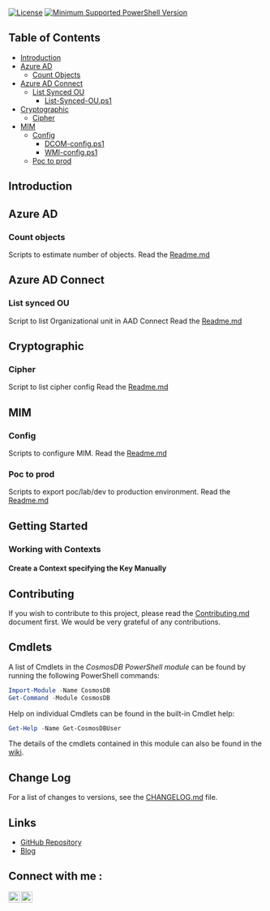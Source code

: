 [![License](https://img.shields.io/badge/License-MIT-blue.svg)]()
[![Minimum Supported PowerShell Version](https://img.shields.io/badge/PS-5.1-blue.svg)]()

## Table of Contents
- [Introduction](#introduction)
- [Azure AD](#Azure-AD)
  - [Count Objects](#Count-Objects)
- [Azure AD Connect](#Azure-AD-Connect)
  - [List Synced OU](#List-Synced-OU)
    - [List-Synced-OU.ps1](https://github.com/IdSec-Inc/Public/blob/master/Azure%20AD%20Connect/List%20Synced%20OU/List-Synced-OU.ps1)
- [Cryptographic](#Cryptographic)
  - [Cipher](#Cipher)
- [MIM](#MIM)
  - [Config](#config)
    - [DCOM-config.ps1](https://github.com/IdSec-Inc/Public/blob/master/MIM/Config/DCOM-config.ps1)
    - [WMI-config.ps1](https://github.com/IdSec-Inc/Public/blob/master/MIM/Config/WMI-config.ps1)
  - [Poc to prod](#poc-to-prod)
## Introduction

## Azure AD
### Count objects
Scripts to estimate number of objects.
Read the [Readme.md](https://github.com/IdSec-Inc/Public/blob/master/Azure%20AD/Count%20Objects/README.md)

## Azure AD Connect
### List synced OU
Script to list Organizational unit in AAD Connect
Read the [Readme.md](https://github.com/IdSec-Inc/Public/blob/master/Azure%20AD%20Connect/README.md)
## Cryptographic
### Cipher
Script to list cipher config
Read the [Readme.md](https://github.com/IdSec-Inc/Public/blob/master/Cryptographic/Cipher/README.md)
## MIM
### Config
Scripts to configure MIM.
Read the [Readme.md](https://github.com/IdSec-Inc/Public/blob/master/MIM/Config/README.md)

### Poc to prod
Scripts to export poc/lab/dev to production environment.
Read the [Readme.md](https://github.com/IdSec-Inc/Public/blob/master/MIM/Poc%20to%20Prod/README.md)




## Getting Started
### Working with Contexts

#### Create a Context specifying the Key Manually

## Contributing

If you wish to contribute to this project, please read the [Contributing.md](/.github/CONTRIBUTING.md)
document first. We would be very grateful of any contributions.

## Cmdlets

A list of Cmdlets in the _CosmosDB PowerShell module_ can be found by running the
following PowerShell commands:

```PowerShell
Import-Module -Name CosmosDB
Get-Command -Module CosmosDB
```

Help on individual Cmdlets can be found in the built-in Cmdlet help:

```PowerShell
Get-Help -Name Get-CosmosDBUser
```

The details of the cmdlets contained in this module can also be
found in the [wiki](https://github.com/PlagueHO/CosmosDB/wiki).

## Change Log

For a list of changes to versions, see the [CHANGELOG.md](CHANGELOG.md) file.

## Links

- [GitHub Repository](https://github.com/PlagueHO/CosmosDB/)
- [Blog](https://dscottraynsford.wordpress.com/)

## Connect with me :
[<img align="left" alt="codeSTACKr | Twitter" width="22px" src="https://cdn.jsdelivr.net/npm/simple-icons@v3/icons/twitter.svg" />][twitter]
[<img align="left" alt="codeSTACKr | LinkedIn" width="22px" src="https://cdn.jsdelivr.net/npm/simple-icons@v3/icons/linkedin.svg" />][linkedin]
<br />
<!-- This section you create this variables that are used above -->
[twitter]: https://twitter.com/IdSec_inc
[linkedin]: https://www.linkedin.com/in/idsec-inc-1881b21a9/